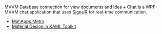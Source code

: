 

MVVM Database connection for view documents and idea
+
Chat is a WPF-MVVM chat application that uses [SignalR](https://docs.microsoft.com/en-us/aspnet/signalr/overview/getting-started/introduction-to-signalr) for real-time communication.


- [MahApps.Metro](https://github.com/MahApps/MahApps.Metro)
- [Material Design in XAML Toolkit](https://github.com/ButchersBoy/MaterialDesignInXamlToolkit)
